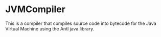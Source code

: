 # JVMCompiler

This is a compiler that compiles source code into bytecode for the Java Virtual Machine using the Antl java library.
